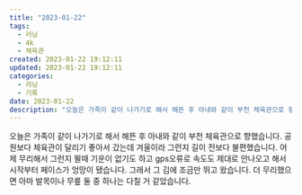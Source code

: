 ```yaml
---
title: "2023-01-22"
tags:
  - 러닝
  - 4k
  - 체육관
created: 2023-01-22 19:12:11
updated: 2023-01-22 19:12:11
categories:
  - 러닝
  - 기록
date: 2023-01-22
description: "오늘은 가족이 같이 나가기로 해서 해뜬 후 아내와 같이 부천 체육관으로 향했습니다. 공원보다 체육관이 달리기 좋아서 갔는데 겨울이라 그런지 길이 전보다 불편했습니다. 어제 무리해서 그런지 뛸때 기운이 없기도 하고 gps오류로 속도도 제대로 안나오고 해서 시작부터 페이스가 엉망이 됐습니다"
---
```


오늘은 가족이 같이 나가기로 해서 해뜬 후 아내와 같이 부천 체육관으로 향했습니다. 공원보다 체육관이 달리기 좋아서 갔는데 겨울이라 그런지 길이 전보다 불편했습니다. 어제 무리해서 그런지 뛸때 기운이 없기도 하고 gps오류로 속도도 제대로 안나오고 해서 시작부터 페이스가 엉망이 됐습니다. 그래서 그 김에 조금만 뛰고 왔습니다. 더 무리했으면 아마 발목이나 무릎 둘 중 하나는 다칠 거 같았습니다.
